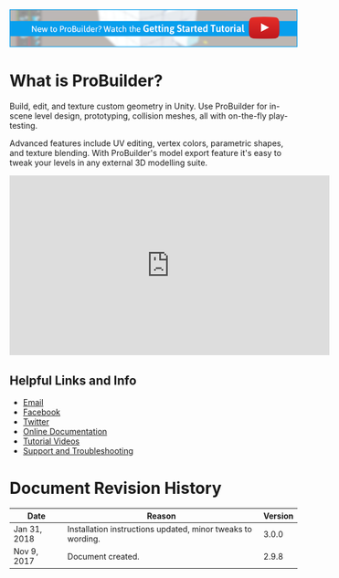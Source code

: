 ﻿<div class="site"><a href="https://youtu.be/Ta3HkV_qHTc"><img src="images/VidLink_GettingStarted_Slim.png"></a></div>

# What is ProBuilder?

Build, edit, and texture custom geometry in Unity. Use ProBuilder for in-scene level design, prototyping, collision meshes, all with on-the-fly play-testing.

Advanced features include UV editing, vertex colors, parametric shapes, and texture blending. With ProBuilder's model export feature it's easy to tweak your levels in any external 3D modelling suite.

<iframe class="youtube-preview" width="560" height="315" src="https://www.youtube.com/embed/HUeQeSB45PI?rel=0" frameborder="0" allow="autoplay; encrypted-media" allowfullscreen></iframe>

## Helpful Links and Info

- [Email](mailto:contact@procore3d.com)
- [Facebook](http://www.facebook.com/probuilder3d)
- [Twitter](http://www.twitter.com/probuilder3d)
- [Online Documentation](https://docs.unity3d.com/Packages/com.unity.probuilder@latest/)
- [Tutorial Videos](http://www.procore3d.com/videos)
- [Support and Troubleshooting](https://forum.unity.com/forums/world-building.146/)

# Document Revision History

|Date|Reason|Version|
|---|---|---|
|Jan 31, 2018|Installation instructions updated, minor tweaks to wording. | 3.0.0 |
|Nov 9, 2017|Document created. | 2.9.8 |

